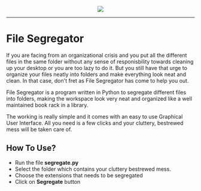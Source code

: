 <p align="center">
  <img src = "https://user-images.githubusercontent.com/55954313/132948589-5dfd0589-bd09-4c5c-b7ea-bd87330a359d.png"></center>
</p>
<hr>
<h1>File Segregator</h1>
<p>
  If you are facing from an organizational crisis and you put all the different files in the same folder without any sense of responisbility towards cleaning up your desktop or you are too lazy to do it. But you still have that urge to organize your files neatly into folders and make everything look neat and clean. In that case, don't fret as File Segregator has come to help you out.
  
  File Segregator is a program written in Python to segregate different files into folders, making the workspace look very neat and organized like a well maintained book rack in a library.
  
  The working is really simple and it comes with an easy to use Graphical User Interface. All you need is a few clicks and your cluttery, bestrewed mess will be taken care of.
</p>
<h2>How To Use?</h2>
<ul>
  <li>Run the file <b>segregate.py</b></li>
  <li>Select the folder which contains your cluttery bestrewed mess.</li>
  <li>Choose the extensions that needs to be segregated</li>
  <li>Click on <b>Segregate</b> button</li>
</ul>
  
